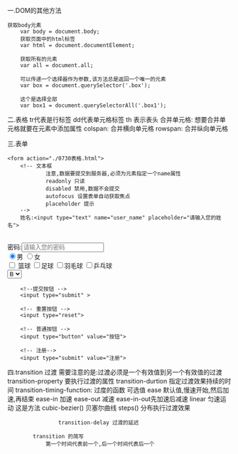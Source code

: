 一.DOM的其他方法

    获取body元素
        var body = document.body;
        获取页面中的html标签
        var html = document.documentElement;

        获取所有的元素
        var all = document.all;

        可以传递一个选择器作为参数,该方法总是返回一个唯一的元素
        var box = document.querySelector('.box');
        
        这个是选择全部
        var box1 = document.querySelectorAll('.box1');

二.表格
    tr代表是行标签
        dd代表单元格标签
        th 表示表头
        合并单元格: 想要合并单元格就要在元素中添加属性
            colspan: 合并横向单元格
            rowspan: 合并纵向单元格



三.表单
<!-- 表单要提交的地址 -->
    <form action="./0730表格.html">
        <!-- 文本框 
                注意,数据要提交到服务器,必须为元素指定一个name属性
                readonly 只读
                disabled 禁用,数据不会提交
                autofocus 设置表单自动获取焦点
                placeholder 提示
        -->
        姓名:<input type="text" name="user_name" placeholder="请输入您的姓名">
<br>
        <!-- 密码框 -->
        密码:<input type="paasword" name="password" placeholder="请输入您的密码">
        <br>
        <!-- 单选按钮 -->
        <input type="radio" name="sex" value="0" checked>男
        <input type="radio" name="sex" value="1">女
        <br>
        <!-- 多选按钮 (复选框)-->
        <input type="checkbox" name="hhh" id="" value="1"> 篮球
        <input type="checkbox" name="hhh" id="" value="2">足球
        <input type="checkbox" name="hhh" id="" value="3">羽毛球
        <input type="checkbox" name="hhh" id="" value="4">乒乓球
<br>
        <!-- 下拉列表 -->
        <select name="xl" id="">
            <option value="1">A</option>
            <option value="2" selected>B</option>
            <option value="3">C</option>
        </select>

        <!--提交按钮 -->
        <input type="submit" >

        <!-- 重置按钮 -->
        <input type="reset">

        <!-- 普通按钮 -->
        <input type="button" value="按钮">

        <!-- 注册-->
        <input type="submit" value="注册">

四.transition 过渡
            需要注意的是:过渡必须是一个有效值到另一个有效值的过渡
                transition-property 要执行过渡的属性
                transition-durtion 指定过渡效果持续的时间
                transition-timing-function: 过度的函数
                    可选值
                    ease 默认值,慢速开始,然后加速,再结束
                    ease-in 加速
                    ease-out 减速
                    ease-in-out先加速后减速
                    linear 匀速运动
                    这是方法
                    cubic-bezier() 贝塞尔曲线
                    steps() 分布执行过渡效果

                    transition-delay 过渡的延迟

            transition 的简写
                第一个时间代表前一个,后一个时间代表后一个